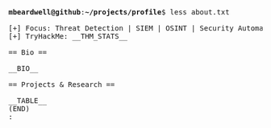 <pre>

<strong>mbeardwell@github</strong>:<strong>~/projects/profile</strong>$ less about.txt

[+] Focus: Threat Detection | SIEM | OSINT | Security Automation
[+] TryHackMe: __THM_STATS__

== Bio ==

__BIO__

== Projects & Research ==

__TABLE__
(END)
:
</pre>
